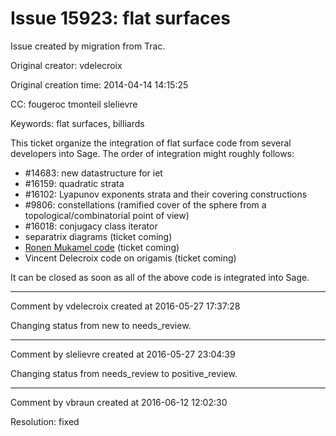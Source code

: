 # Issue 15923: flat surfaces

Issue created by migration from Trac.

Original creator: vdelecroix

Original creation time: 2014-04-14 14:15:25

CC:  fougeroc tmonteil slelievre

Keywords: flat surfaces, billiards

This ticket organize the integration of flat surface code from several developers into Sage. The order of integration might roughly follows:
  * #14683: new datastructure for iet
  * #16159: quadratic strata
  * #16102: Lyapunov exponents strata and their covering constructions
  * #9806: constellations (ramified cover of the sphere from a topological/combinatorial point of view)
  * #16018: conjugacy class iterator
  * separatrix diagrams (ticket coming)
  * [Ronen Mukamel code](http://math.uchicago.edu/~ronen/software/triangulated_surface.tar.gz) (ticket coming)
  * Vincent Delecroix code on origamis (ticket coming)

It can be closed as soon as all of the above code is integrated into Sage.


---

Comment by vdelecroix created at 2016-05-27 17:37:28

Changing status from new to needs_review.


---

Comment by slelievre created at 2016-05-27 23:04:39

Changing status from needs_review to positive_review.


---

Comment by vbraun created at 2016-06-12 12:02:30

Resolution: fixed
